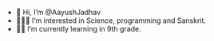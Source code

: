- 👋 Hi, I’m @AayushJadhav
- 👨🏻‍💻 I’m interested in Science, programming and Sanskrit.
- ✍🏻 I’m currently learning in 9th grade.

<!---
AayushJadhav/AayushJadhav is a ✨ special ✨ repository because its `README.md` (this file) appears on your GitHub profile.
You can click the Preview link to take a look at your changes.
--->
